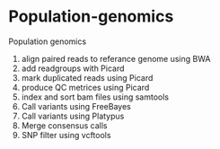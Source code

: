 # Population-genomics
Population genomics
  1. align paired reads to referance genome using BWA
  2. add readgroups with Picard
  3. mark duplicated reads using Picard
  4. produce QC metrices using Picard
  5. index and sort bam files using samtools
  6. Call variants using FreeBayes
  7. Call variants using Platypus
  8. Merge consensus calls
  9. SNP filter using vcftools
